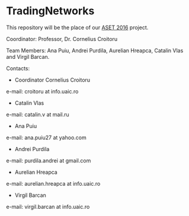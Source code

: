 # TradingNetworks
This repository will be the place of our [ASET 2016](http://profs.info.uaic.ro/~adiftene/Scoala/2017/ASET/index.htm) project.

Coordinator: Professor, Dr. Cornelius Croitoru

Team Members: Ana Puiu, Andrei Purdila, Aurelian Hreapca, Catalin Vlas and Virgil Barcan.

Contacts:

- Coordinator Cornelius Croitoru

e-mail: croitoru at info.uaic.ro

- Catalin Vlas

e-mail: catalin.v at mail.ru

- Ana Puiu

e-mail: ana.puiu27 at yahoo.com

- Andrei Purdila

e-mail: purdila.andrei at gmail.com

- Aurelian Hreapca

e-mail: aurelian.hreapca at info.uaic.ro

- Virgil Barcan

e-mail: virgil.barcan at info.uaic.ro
